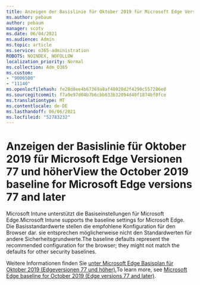 ```yaml
---
title: Anzeigen der Basislinie für Oktober 2019 für Microsoft Edge Versionen 77 und höher
ms.author: pebaum
author: pebaum
manager: scotv
ms.date: 06/04/2021
ms.audience: Admin
ms.topic: article
ms.service: o365-administration
ROBOTS: NOINDEX, NOFOLLOW
localization_priority: Normal
ms.collection: Adm_O365
ms.custom:
- "9006500"
- "11140"
ms.openlocfilehash: fe28d8ee4b67369a8af40828d2f4290c557286e0
ms.sourcegitcommit: f7a9e97d04b7b6cbb633b32094d40f1874bf0fce
ms.translationtype: MT
ms.contentlocale: de-DE
ms.lasthandoff: 06/06/2021
ms.locfileid: "52783232"
---
```

# <a name="view-the-october-2019-baseline-for-microsoft-edge-versions-77-and-later"></a><span data-ttu-id="8a034-102">Anzeigen der Basislinie für Oktober 2019 für Microsoft Edge Versionen 77 und höher</span><span class="sxs-lookup"><span data-stu-id="8a034-102">View the October 2019 baseline for Microsoft Edge versions 77 and later</span></span>

<span data-ttu-id="8a034-103">Microsoft Intune unterstützt die Basiseinstellungen für Microsoft Edge.</span><span class="sxs-lookup"><span data-stu-id="8a034-103">Microsoft Intune supports the baseline settings for Microsoft Edge.</span></span> <span data-ttu-id="8a034-104">Die Basisstandardwerte stellen die empfohlene Konfiguration für den Browser dar. sie entsprechen möglicherweise nicht den Standardwerten für andere Sicherheitsgrundwerte.</span><span class="sxs-lookup"><span data-stu-id="8a034-104">The baseline defaults represent the recommended configuration for the browser; they might not match the defaults for other security baselines.</span></span>

<span data-ttu-id="8a034-105">Weitere Informationen finden Sie [unter Microsoft Edge Basisplan für Oktober 2019 (Edgeversionen 77 und höher).](/mem/intune/protect/security-baseline-settings-edge?pivots=edge-october-2019)</span><span class="sxs-lookup"><span data-stu-id="8a034-105">To learn more, see [Microsoft Edge baseline for October 2019 (Edge versions 77 and later)](/mem/intune/protect/security-baseline-settings-edge?pivots=edge-october-2019).</span></span>
